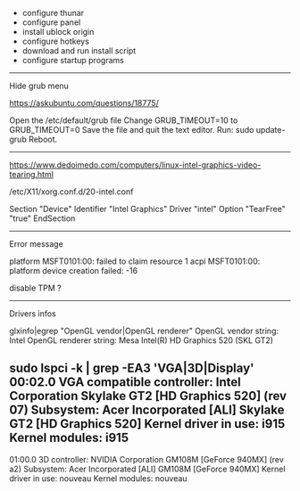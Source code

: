 - configure thunar
- configure panel
- install ublock origin
- configure hotkeys
- download and run install script
- configure startup programs

---------------------------------------------------------

Hide grub menu

https://askubuntu.com/questions/18775/

Open the /etc/default/grub file
Change GRUB_TIMEOUT=10 to GRUB_TIMEOUT=0
Save the file and quit the text editor.
Run: sudo update-grub
Reboot.

---------------------------------------------------------
https://www.dedoimedo.com/computers/linux-intel-graphics-video-tearing.html

/etc/X11/xorg.conf.d/20-intel.conf

Section "Device"
    Identifier "Intel Graphics"
    Driver "intel"
    Option "TearFree"    "true"
EndSection

-------------------------------------------------------------------------------

Error message

platform MSFT0101:00: failed to claim resource 1
acpi MSFT0101:00: platform device creation failed: -16

disable TPM ?

-------------------------------------------------------------------------------

Drivers infos

glxinfo|egrep "OpenGL vendor|OpenGL renderer"
OpenGL vendor string: Intel
OpenGL renderer string: Mesa Intel(R) HD Graphics 520 (SKL GT2)

sudo lspci -k | grep -EA3 'VGA|3D|Display'
00:02.0 VGA compatible controller: Intel Corporation Skylake GT2 [HD Graphics 520] (rev 07)
        Subsystem: Acer Incorporated [ALI] Skylake GT2 [HD Graphics 520]
        Kernel driver in use: i915
        Kernel modules: i915
--
01:00.0 3D controller: NVIDIA Corporation GM108M [GeForce 940MX] (rev a2)
        Subsystem: Acer Incorporated [ALI] GM108M [GeForce 940MX]
        Kernel driver in use: nouveau
        Kernel modules: nouveau


